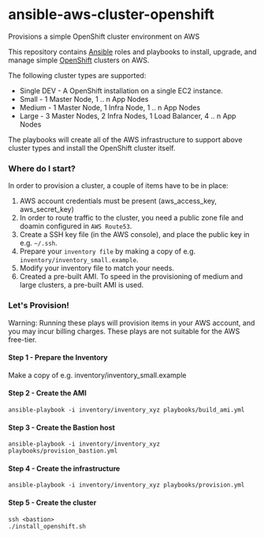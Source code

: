 # ansible-aws-cluster-openshift
Provisions a simple OpenShift cluster environment on AWS

This repository contains [Ansible](https://www.ansible.com/) roles and
playbooks to install, upgrade, and manage simple
[OpenShift](https://www.openshift.com/) clusters on AWS.

The following cluster types are supported:

* Single DEV - A OpenShift installation on a single EC2 instance.
* Small - 1 Master Node, 1 .. n App Nodes
* Medium - 1 Master Node, 1 Infra Node, 1 .. n App Nodes
* Large - 3 Master Nodes, 2 Infra Nodes, 1 Load Balancer, 4 .. n App Nodes

The playbooks will create all of the AWS infrastructure to support above cluster types and install the OpenShift cluster itself.

### Where do I start?

In order to provision a cluster, a couple of items have to be in place:

1) AWS account credentials must be present (aws_access_key, aws_secret_key)
2) In order to route traffic to the cluster, you need a public zone file and doamin configured in `AWS Route53`.
3) Create a SSH key file (in the AWS console), and place the public key in e.g. `~/.ssh`.
4) Prepare your `inventory file` by making a copy of e.g. `inventory/inventory_small.example`.
5) Modify your inventory file to match your needs.
6) Created a pre-built AMI. To speed in the provisioning of medium and large clusters, a pre-built AMI is used.


### Let's Provision!

Warning:  Running these plays will provision items in your AWS account, and you may incur billing charges. These plays are not suitable for the AWS free-tier.

#### Step 1 - Prepare the Inventory

Make a copy of e.g. inventory/inventory_small.example

#### Step 2 - Create the AMI

```shell
ansible-playbook -i inventory/inventory_xyz playbooks/build_ami.yml
```

#### Step 3 - Create the Bastion host

```shell
ansible-playbook -i inventory/inventory_xyz playbooks/provision_bastion.yml
```

#### Step 4 - Create the infrastructure

```shell
ansible-playbook -i inventory/inventory_xyz playbooks/provision.yml
```

#### Step 5 - Create the cluster

```shell
ssh <bastion>
./install_openshift.sh
```
